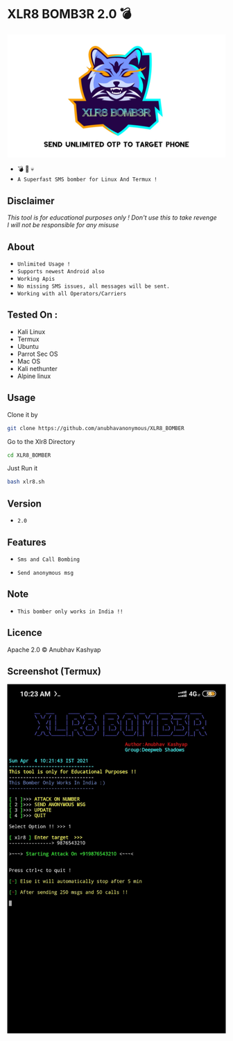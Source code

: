 # XLR8 BOMB3R 2.0 :bomb:
<img src="logo.jpg"><br>
* 💣 📱 💀<br />
* `A Superfast SMS bomber for Linux And Termux !`

## Disclaimer
*This tool is for educational purposes only !*
_Don't use this to take revenge_<br />
*I will not be responsible for any misuse*

## About
* `Unlimited Usage !`
* `Supports newest Android also`
* `Working Apis`
* `No missing SMS issues, all messages will be sent.`
* `Working with all Operators/Carriers`

## Tested On :
<ul>
  <li>Kali Linux</li>
  <li>Termux</li>
  <li>Ubuntu</li>
  <li>Parrot Sec OS</li>
  <li>Mac OS</li>
  <li>Kali nethunter</li>
  <li>Alpine linux</li>
  
</ul>

## Usage
Clone it by
```bash
git clone https://github.com/anubhavanonymous/XLR8_BOMBER
```
Go to the Xlr8 Directory
```bash
cd XLR8_BOMBER
```
Just Run it
```bash
bash xlr8.sh
```
## Version
* `2.0`

## Features
* `Sms and Call Bombing`

* `Send anonymous msg`

## Note
* `This bomber only works in India !!`

## Licence
Apache 2.0 © Anubhav Kashyap


## Screenshot (Termux)

<img src="IMG_20210404_102538.jpg"><br>
